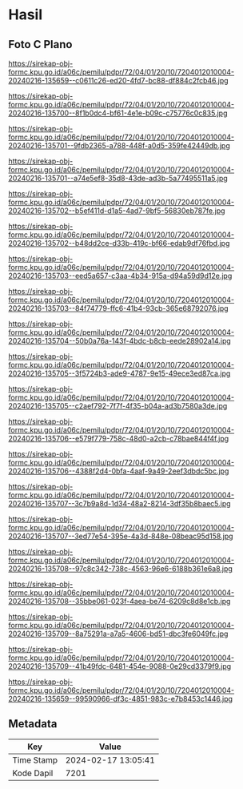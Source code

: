 # Hasil

## Foto C Plano

https://sirekap-obj-formc.kpu.go.id/a06c/pemilu/pdpr/72/04/01/20/10/7204012010004-20240216-135659--c0611c26-ed20-4fd7-bc88-df884c2fcb46.jpg

https://sirekap-obj-formc.kpu.go.id/a06c/pemilu/pdpr/72/04/01/20/10/7204012010004-20240216-135700--8f1b0dc4-bf61-4e1e-b09c-c75776c0c835.jpg

https://sirekap-obj-formc.kpu.go.id/a06c/pemilu/pdpr/72/04/01/20/10/7204012010004-20240216-135701--9fdb2365-a788-448f-a0d5-359fe42449db.jpg

https://sirekap-obj-formc.kpu.go.id/a06c/pemilu/pdpr/72/04/01/20/10/7204012010004-20240216-135701--a74e5ef8-35d8-43de-ad3b-5a77495511a5.jpg

https://sirekap-obj-formc.kpu.go.id/a06c/pemilu/pdpr/72/04/01/20/10/7204012010004-20240216-135702--b5ef411d-d1a5-4ad7-9bf5-56830eb787fe.jpg

https://sirekap-obj-formc.kpu.go.id/a06c/pemilu/pdpr/72/04/01/20/10/7204012010004-20240216-135702--b48dd2ce-d33b-419c-bf66-edab9df76fbd.jpg

https://sirekap-obj-formc.kpu.go.id/a06c/pemilu/pdpr/72/04/01/20/10/7204012010004-20240216-135703--eed5a657-c3aa-4b34-915a-d94a59d9d12e.jpg

https://sirekap-obj-formc.kpu.go.id/a06c/pemilu/pdpr/72/04/01/20/10/7204012010004-20240216-135703--84f74779-ffc6-41b4-93cb-365e68792076.jpg

https://sirekap-obj-formc.kpu.go.id/a06c/pemilu/pdpr/72/04/01/20/10/7204012010004-20240216-135704--50b0a76a-143f-4bdc-b8cb-eede28902a14.jpg

https://sirekap-obj-formc.kpu.go.id/a06c/pemilu/pdpr/72/04/01/20/10/7204012010004-20240216-135705--3f5724b3-ade9-4787-9e15-49ece3ed87ca.jpg

https://sirekap-obj-formc.kpu.go.id/a06c/pemilu/pdpr/72/04/01/20/10/7204012010004-20240216-135705--c2aef792-7f7f-4f35-b04a-ad3b7580a3de.jpg

https://sirekap-obj-formc.kpu.go.id/a06c/pemilu/pdpr/72/04/01/20/10/7204012010004-20240216-135706--e579f779-758c-48d0-a2cb-c78bae844f4f.jpg

https://sirekap-obj-formc.kpu.go.id/a06c/pemilu/pdpr/72/04/01/20/10/7204012010004-20240216-135706--4388f2d4-0bfa-4aaf-9a49-2eef3dbdc5bc.jpg

https://sirekap-obj-formc.kpu.go.id/a06c/pemilu/pdpr/72/04/01/20/10/7204012010004-20240216-135707--3c7b9a8d-1d34-48a2-8214-3df35b8baec5.jpg

https://sirekap-obj-formc.kpu.go.id/a06c/pemilu/pdpr/72/04/01/20/10/7204012010004-20240216-135707--3ed77e54-395e-4a3d-848e-08beac95d158.jpg

https://sirekap-obj-formc.kpu.go.id/a06c/pemilu/pdpr/72/04/01/20/10/7204012010004-20240216-135708--97c8c342-738c-4563-96e6-6188b361e6a8.jpg

https://sirekap-obj-formc.kpu.go.id/a06c/pemilu/pdpr/72/04/01/20/10/7204012010004-20240216-135708--35bbe061-023f-4aea-be74-6209c8d8e1cb.jpg

https://sirekap-obj-formc.kpu.go.id/a06c/pemilu/pdpr/72/04/01/20/10/7204012010004-20240216-135709--8a75291a-a7a5-4606-bd51-dbc3fe6049fc.jpg

https://sirekap-obj-formc.kpu.go.id/a06c/pemilu/pdpr/72/04/01/20/10/7204012010004-20240216-135709--41b49fdc-6481-454e-9088-0e29cd3379f9.jpg

https://sirekap-obj-formc.kpu.go.id/a06c/pemilu/pdpr/72/04/01/20/10/7204012010004-20240216-135659--99590966-df3c-4851-983c-e7b8453c1446.jpg


## Metadata

| Key        | Value               |
| ---------- | ------------------- |
| Time Stamp | 2024-02-17 13:05:41 |
| Kode Dapil | 7201                |



